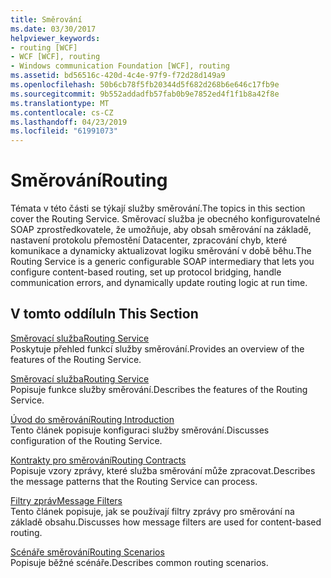 ```yaml
---
title: Směrování
ms.date: 03/30/2017
helpviewer_keywords:
- routing [WCF]
- WCF [WCF], routing
- Windows communication Foundation [WCF], routing
ms.assetid: bd56516c-420d-4c4e-97f9-f72d28d149a9
ms.openlocfilehash: 50b6cb78f5fb20344d5f682d268b6e646c17fb9e
ms.sourcegitcommit: 9b552addadfb57fab0b9e7852ed4f1f1b8a42f8e
ms.translationtype: MT
ms.contentlocale: cs-CZ
ms.lasthandoff: 04/23/2019
ms.locfileid: "61991073"
---
```

# <a name="routing"></a><span data-ttu-id="03a3f-102">Směrování</span><span class="sxs-lookup"><span data-stu-id="03a3f-102">Routing</span></span>
<span data-ttu-id="03a3f-103">Témata v této části se týkají služby směrování.</span><span class="sxs-lookup"><span data-stu-id="03a3f-103">The topics in this section cover the Routing Service.</span></span> <span data-ttu-id="03a3f-104">Směrovací služba je obecného konfigurovatelné SOAP zprostředkovatele, že umožňuje, aby obsah směrování na základě, nastavení protokolu přemostění Datacenter, zpracování chyb, které komunikace a dynamicky aktualizovat logiku směrování v době běhu.</span><span class="sxs-lookup"><span data-stu-id="03a3f-104">The Routing Service is a generic configurable SOAP intermediary that lets you configure content-based routing, set up protocol bridging, handle communication errors, and dynamically update routing logic at run time.</span></span>  
  
## <a name="in-this-section"></a><span data-ttu-id="03a3f-105">V tomto oddílu</span><span class="sxs-lookup"><span data-stu-id="03a3f-105">In This Section</span></span>  
 [<span data-ttu-id="03a3f-106">Směrovací služba</span><span class="sxs-lookup"><span data-stu-id="03a3f-106">Routing Service</span></span>](../../../../docs/framework/wcf/feature-details/routing-service.md)  
 <span data-ttu-id="03a3f-107">Poskytuje přehled funkcí služby směrování.</span><span class="sxs-lookup"><span data-stu-id="03a3f-107">Provides an overview of the features of the Routing Service.</span></span>  
  
 [<span data-ttu-id="03a3f-108">Směrovací služba</span><span class="sxs-lookup"><span data-stu-id="03a3f-108">Routing Service</span></span>](../../../../docs/framework/wcf/feature-details/routing-service.md)  
 <span data-ttu-id="03a3f-109">Popisuje funkce služby směrování.</span><span class="sxs-lookup"><span data-stu-id="03a3f-109">Describes the features of the Routing Service.</span></span>  
  
 [<span data-ttu-id="03a3f-110">Úvod do směrování</span><span class="sxs-lookup"><span data-stu-id="03a3f-110">Routing Introduction</span></span>](../../../../docs/framework/wcf/feature-details/routing-introduction.md)  
 <span data-ttu-id="03a3f-111">Tento článek popisuje konfiguraci služby směrování.</span><span class="sxs-lookup"><span data-stu-id="03a3f-111">Discusses configuration of the Routing Service.</span></span>  
  
 [<span data-ttu-id="03a3f-112">Kontrakty pro směrování</span><span class="sxs-lookup"><span data-stu-id="03a3f-112">Routing Contracts</span></span>](../../../../docs/framework/wcf/feature-details/routing-contracts.md)  
 <span data-ttu-id="03a3f-113">Popisuje vzory zprávy, které služba směrování může zpracovat.</span><span class="sxs-lookup"><span data-stu-id="03a3f-113">Describes the message patterns that the Routing Service can process.</span></span>  
  
 [<span data-ttu-id="03a3f-114">Filtry zpráv</span><span class="sxs-lookup"><span data-stu-id="03a3f-114">Message Filters</span></span>](../../../../docs/framework/wcf/feature-details/message-filters.md)  
 <span data-ttu-id="03a3f-115">Tento článek popisuje, jak se používají filtry zprávy pro směrování na základě obsahu.</span><span class="sxs-lookup"><span data-stu-id="03a3f-115">Discusses how message filters are used for content-based routing.</span></span>  
  
 [<span data-ttu-id="03a3f-116">Scénáře směrování</span><span class="sxs-lookup"><span data-stu-id="03a3f-116">Routing Scenarios</span></span>](../../../../docs/framework/wcf/feature-details/routing-scenarios.md)  
 <span data-ttu-id="03a3f-117">Popisuje běžné scénáře.</span><span class="sxs-lookup"><span data-stu-id="03a3f-117">Describes common routing scenarios.</span></span>
